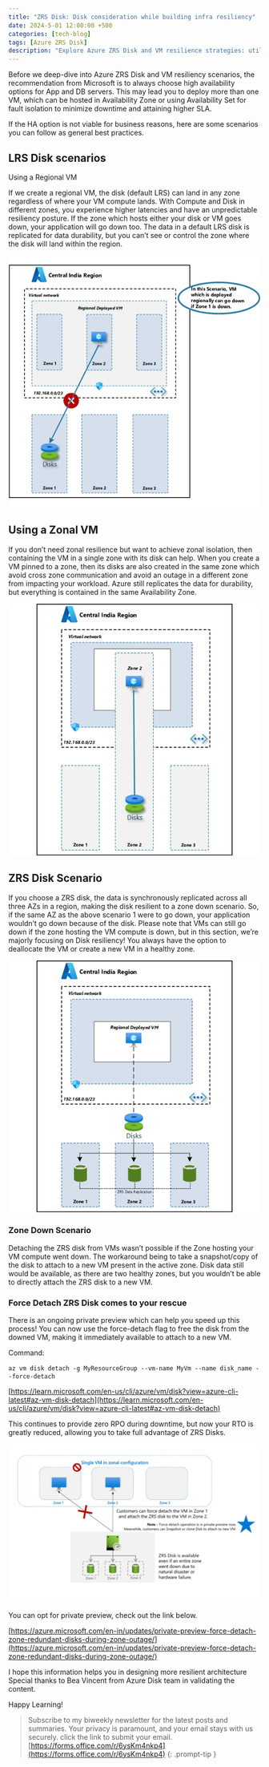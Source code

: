 ```yaml
---
title: "ZRS Disk: Disk consideration while building infra resiliency"
date: 2024-5-01 12:00:00 +500
categories: [tech-blog]
tags: [Azure ZRS Disk]
description: "Explore Azure ZRS Disk and VM resilience strategies: utilize zonal VMs for isolated workloads, and leverage ZRS disks for synchronous replication across AZs"
---
```


Before we deep-dive into Azure ZRS Disk and VM resiliency scenarios, the recommendation from Microsoft is to always choose high availability options for App and DB servers. This may lead you to deploy more than one VM, which can be hosted in Availability Zone or using Availability Set for fault isolation to minimize downtime and attaining higher SLA.

If the HA option is not viable for business reasons, here are some scenarios you can follow as general best practices.

## LRS Disk scenarios

Using a Regional VM

If we create a regional VM, the disk (default LRS) can land in any zone regardless of where your VM compute lands. With Compute and Disk in different zones, you experience higher latencies and have an unpredictable resiliency posture. If the zone which hosts either your disk or VM goes down, your application will go down too. The data in a default LRS disk is replicated for data durability, but you can’t see or control the zone where the disk will land within the region.

![Regional VM scenario if underlying zone is down](https://raw.githubusercontent.com/qureshiaquib/qureshiaquib.github.io/main/assets/01052024/regional-vm-scenario.jpg)

## Using a Zonal VM

If you don’t need zonal resilience but want to achieve zonal isolation, then containing the VM in a single zone with its disk can help. When you create a VM pinned to a zone, then its disks are also created in the same zone which avoid cross zone communication and avoid an outage in a different zone from impacting your workload. Azure still replicates the data for durability, but everything is contained in the same Availability Zone.

![Zonal VM scenario for disk isolation](https://raw.githubusercontent.com/qureshiaquib/qureshiaquib.github.io/main/assets/01052024/zonal-vm-scenario.jpg)

## ZRS Disk Scenario

If you choose a ZRS disk, the data is synchronously replicated across all three AZs in a region, making the disk resilient to a zone down scenario. So, if the same AZ as the above scenario 1 were to go down, your application wouldn’t go down because of the disk.
Please note that VMs can still go down if the zone hosting the VM compute is down, but in this section, we’re majorly focusing on Disk resiliency! You always have the option to deallocate the VM or create a new VM in a healthy zone.

![ZRS Disk for resiliency](https://raw.githubusercontent.com/qureshiaquib/qureshiaquib.github.io/main/assets/01052024/zrs-disk-resiliency.jpg)

### Zone Down Scenario

Detaching the ZRS disk from VMs wasn’t possible if the Zone hosting your VM compute went down. The workaround being to take a snapshot/copy of the disk to attach to a new VM present in the active zone. Disk data still would be available, as there are two healthy zones, but you wouldn’t be able to directly attach the ZRS disk to a new VM.

### Force Detach ZRS Disk comes to your rescue

There is an ongoing private preview which can help you speed up this process! You can now use the force-detach flag to free the disk from the downed VM, making it immediately available to attach to a new VM.

Command:
```shell
az vm disk detach -g MyResourceGroup --vm-name MyVm --name disk_name --force-detach
```
[https://learn.microsoft.com/en-us/cli/azure/vm/disk?view=azure-cli-latest#az-vm-disk-detach](https://learn.microsoft.com/en-us/cli/azure/vm/disk?view=azure-cli-latest#az-vm-disk-detach)

This continues to provide zero RPO during downtime, but now your RTO is greatly reduced, allowing you to take full advantage of ZRS Disks. 

![Force detach ZRS disk](https://raw.githubusercontent.com/qureshiaquib/qureshiaquib.github.io/main/assets/01052024/force-detach-zrs-disk.jpg)

You can opt for private preview, check out the link below.

[https://azure.microsoft.com/en-in/updates/private-preview-force-detach-zone-redundant-disks-during-zone-outage/](https://azure.microsoft.com/en-in/updates/private-preview-force-detach-zone-redundant-disks-during-zone-outage/)

I hope this information helps you in designing more resilient architecture
Special thanks to Bea Vincent from Azure Disk team in validating the content.

Happy Learning!

>Subscribe to my biweekly newsletter for the latest posts and summaries. Your privacy is paramount, and your email stays with us securely.
click the link to submit your email.
[https://forms.office.com/r/6ysKm4nkp4](https://forms.office.com/r/6ysKm4nkp4)
{: .prompt-tip }
